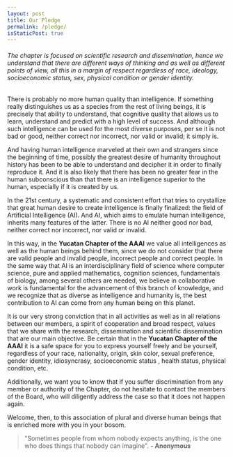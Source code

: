 ```yaml
---
layout: post
title: Our Pledge
permalink: /pledge/
isStaticPost: true
---
```

###### The chapter is focused on scientific research and dissemination, hence we understand that there are different ways of thinking and as well as different points of view, all this in a margin of respect regardless of race, ideology, socioeconomic status, sex, physical condition or gender identity.

There is probably no more human quality than intelligence. If something really distinguishes us as a species from the rest of living beings, it is precisely that ability to understand, that cognitive quality that allows us to learn, understand and predict with a high level of success. And although such intelligence can be used for the most diverse purposes, per se it is not bad or good, neither correct nor incorrect, nor valid or invalid; it simply is.

And having human intelligence marveled at their own and strangers since the beginning of time, possibly the greatest desire of humanity throughout history has been to be able to understand and decipher it in order to finally reproduce it. And it is also likely that there has been no greater fear in the human subconscious than that there is an intelligence superior to the human, especially if it is created by us.

In the 21st century, a systematic and consistent effort that tries to crystallize that great human desire to create intelligence is finally finalized: the field of Artificial Intelligence (AI). And AI, which aims to emulate human intelligence, inherits many features of the latter. There is no AI neither good nor bad, neither correct nor incorrect, nor valid or invalid.

In this way, in the **Yucatan Chapter of the AAAI** we value all intelligences as well as the human beings behind them, since we do not consider that there are valid people and invalid people, incorrect people and correct people. In the same way that AI is an interdisciplinary field of science where computer science, pure and applied mathematics, cognition sciences, fundamentals of biology, among several others are needed, we believe in collaborative work is fundamental for the advancement of this branch of knowledge, and we recognize that as diverse as intelligence and humanity is, the best contribution to AI can come from any human being on this planet.

It is our very strong conviction that in all activities as well as in all relations between our members, a spirit of cooperation and broad respect, values ​​that we share with the research, dissemination and scientific dissemination that are our main objective. Be certain that in the **Yucatan Chapter of the AAAI** it is a safe space for you to express yourself freely and be yourself, regardless of your race, nationality, origin, skin color, sexual preference, gender identity, idiosyncrasy, socioeconomic status , health status, physical condition, etc.

Additionally, we want you to know that if you suffer discrimination from any member or authority of the Chapter, do not hesitate to contact the members of the Board, who will diligently address the case so that it does not happen again.

Welcome, then, to this association of plural and diverse human beings that is enriched more with you in your bosom.


> "Sometimes people from whom nobody expects anything, is the one who does things that nobody can imagine". 
> **- Anonymous**

<img class="img-responsive feature-image" src="{{ site.baseurl }}/img/posts/cod.jpg" style="display:none">